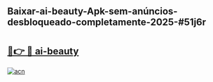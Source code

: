 ## Baixar-ai-beauty-Apk-sem-anúncios-desbloqueado-completamente-2025-#51j6r

# <h2><a href="https://ainizakaria.my?title=ai-beauty&ref=20M">🔗👉 🔴 ai-beauty</a></h2>

[![acn](https://github.com/user-attachments/assets/0f9c940e-d8b0-45ae-aac7-cd30a18b3e1c)](https://ainizakaria.my?title=ai-beauty&ref=20M)

